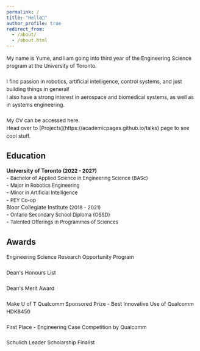 ```yaml
---
permalink: /
title: "Hello👋"
author_profile: true
redirect_from: 
  - /about/
  - /about.html
---
```


<span style="line-height: 1.5; font-size: 0.97em">
  My name is Yume, and I am going into third year of the Engineering Science program at the University of Toronto. <br>
  <br>
  I find passion in robotics, artificial intelligence, control systems, and just building things in general!<br>
  I also have a strong interest in aerospace and biomedical systems, as well as in systems engineering.<br>
  <br>
  My CV can be accessed here. <br>
  Head over to [Projects](https://academicpages.github.io/talks) page to see cool stuff.
</span>

Education
------
<div style="margin-bottom: 2px;">
  <strong>University of Toronto</strong><span style="font-size: 0.94em;"> <strong>(2022 - 2027)</strong></span>
</div>
- <span style="font-size: 0.92em; line-height:1.5;">Bachelor of Applied Science in Engineering Science (BASc)</span><br>
- <span style="font-size: 0.92em; line-height:1.5;">Major in Robotics Engineering</span><br>
- <span style="font-size: 0.92em; line-height:1.5;">Minor in Artificial Intelligence</span><br>
- <span style="font-size: 0.92em; line-height:1.5; margin-bottom: 10px;">PEY Co-op</span>

<div style="margin-bottom: 2px;">
  <span>Bloor Collegiate Institute<span style="font-size: 0.94em;"> (2018 - 2021)</span></span>
</div>
- <span style="font-size: 0.92em; line-height:1.5;">Ontario Secondary School Diploma (OSSD)</span><br>
- <span style="font-size: 0.92em; line-height:1.5;">Talented Offerings in Programmes of Sciences</span><br>

Awards
------
<span style="line-height: 1.5; font-size: 0.97em">
  Engineering Science Research Opportunity Program<br> 
  <br>
  Dean's Honours List<br>
  <br>
  Dean's Merit Award<br>
  <br>
  Make U of T Qualcomm Sponsored Prize - Best Innovative Use of Qualcomm HDK8450<br>
  <br>
  First Place - Engineering Case Competition by Qualcomm<br>
  <br>
  Schulich Leader Scholarship Finalist
</span>